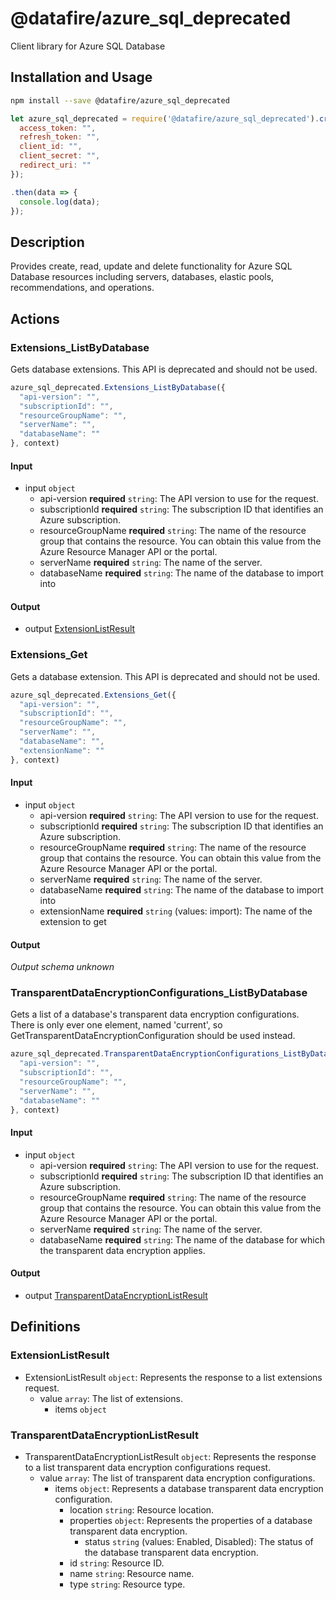 # @datafire/azure_sql_deprecated

Client library for Azure SQL Database

## Installation and Usage
```bash
npm install --save @datafire/azure_sql_deprecated
```
```js
let azure_sql_deprecated = require('@datafire/azure_sql_deprecated').create({
  access_token: "",
  refresh_token: "",
  client_id: "",
  client_secret: "",
  redirect_uri: ""
});

.then(data => {
  console.log(data);
});
```

## Description

Provides create, read, update and delete functionality for Azure SQL Database resources including servers, databases, elastic pools, recommendations, and operations.

## Actions

### Extensions_ListByDatabase
Gets database extensions. This API is deprecated and should not be used.


```js
azure_sql_deprecated.Extensions_ListByDatabase({
  "api-version": "",
  "subscriptionId": "",
  "resourceGroupName": "",
  "serverName": "",
  "databaseName": ""
}, context)
```

#### Input
* input `object`
  * api-version **required** `string`: The API version to use for the request.
  * subscriptionId **required** `string`: The subscription ID that identifies an Azure subscription.
  * resourceGroupName **required** `string`: The name of the resource group that contains the resource. You can obtain this value from the Azure Resource Manager API or the portal.
  * serverName **required** `string`: The name of the server.
  * databaseName **required** `string`: The name of the database to import into

#### Output
* output [ExtensionListResult](#extensionlistresult)

### Extensions_Get
Gets a database extension. This API is deprecated and should not be used.


```js
azure_sql_deprecated.Extensions_Get({
  "api-version": "",
  "subscriptionId": "",
  "resourceGroupName": "",
  "serverName": "",
  "databaseName": "",
  "extensionName": ""
}, context)
```

#### Input
* input `object`
  * api-version **required** `string`: The API version to use for the request.
  * subscriptionId **required** `string`: The subscription ID that identifies an Azure subscription.
  * resourceGroupName **required** `string`: The name of the resource group that contains the resource. You can obtain this value from the Azure Resource Manager API or the portal.
  * serverName **required** `string`: The name of the server.
  * databaseName **required** `string`: The name of the database to import into
  * extensionName **required** `string` (values: import): The name of the extension to get

#### Output
*Output schema unknown*

### TransparentDataEncryptionConfigurations_ListByDatabase
Gets a list of a database's transparent data encryption configurations. There is only ever one element, named 'current', so GetTransparentDataEncryptionConfiguration should be used instead.


```js
azure_sql_deprecated.TransparentDataEncryptionConfigurations_ListByDatabase({
  "api-version": "",
  "subscriptionId": "",
  "resourceGroupName": "",
  "serverName": "",
  "databaseName": ""
}, context)
```

#### Input
* input `object`
  * api-version **required** `string`: The API version to use for the request.
  * subscriptionId **required** `string`: The subscription ID that identifies an Azure subscription.
  * resourceGroupName **required** `string`: The name of the resource group that contains the resource. You can obtain this value from the Azure Resource Manager API or the portal.
  * serverName **required** `string`: The name of the server.
  * databaseName **required** `string`: The name of the database for which the transparent data encryption applies.

#### Output
* output [TransparentDataEncryptionListResult](#transparentdataencryptionlistresult)



## Definitions

### ExtensionListResult
* ExtensionListResult `object`: Represents the response to a list extensions request.
  * value `array`: The list of extensions.
    * items `object`

### TransparentDataEncryptionListResult
* TransparentDataEncryptionListResult `object`: Represents the response to a list transparent data encryption configurations request.
  * value `array`: The list of transparent data encryption configurations.
    * items `object`: Represents a database transparent data encryption configuration.
      * location `string`: Resource location.
      * properties `object`: Represents the properties of a database transparent data encryption.
        * status `string` (values: Enabled, Disabled): The status of the database transparent data encryption.
      * id `string`: Resource ID.
      * name `string`: Resource name.
      * type `string`: Resource type.


